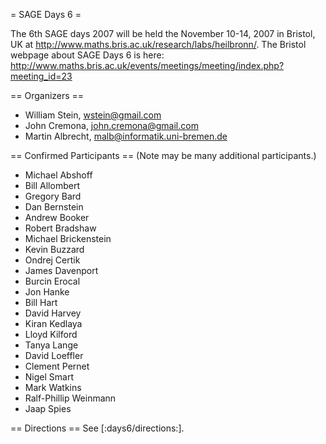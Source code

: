 = SAGE Days 6 =

The 6th SAGE days 2007 will be held the November 10-14, 2007 in Bristol, UK at http://www.maths.bris.ac.uk/research/labs/heilbronn/.
The Bristol webpage about SAGE Days 6 is here:
    http://www.maths.bris.ac.uk/events/meetings/meeting/index.php?meeting_id=23

== Organizers ==

 * William Stein, wstein@gmail.com
 * John Cremona, john.cremona@gmail.com
 * Martin Albrecht, malb@informatik.uni-bremen.de

== Confirmed Participants ==
(Note may be many additional participants.)

 * Michael Abshoff 
 * Bill Allombert
 * Gregory Bard
 * Dan Bernstein
 * Andrew Booker 
 * Robert Bradshaw
 * Michael Brickenstein
 * Kevin Buzzard   	  	  	 
 * Ondrej Certik
 * James Davenport	 
 * Burcin Erocal  
 * Jon Hanke
 * Bill Hart 
 * David Harvey  	  	  	 
 * Kiran Kedlaya
 * Lloyd Kilford
 * Tanya Lange
 * David Loeffler  	 
 * Clement Pernet 	 
 * Nigel Smart  	 
 * Mark Watkins
 * Ralf-Phillip Weinmann
 * Jaap Spies  	  	 

== Directions ==
See [:days6/directions:].
